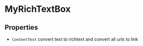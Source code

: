 # MyRichTextBox
## Properties
- `ContentText`
convert text to richtext and convert all urls to link
